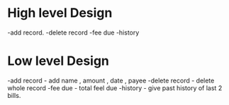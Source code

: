 # High level Design 
   -add record.
   -delete record
   -fee due
   -history
  
# Low level Design
   -add record - add name , amount , date , payee
   -delete record - delete whole record
   -fee due - total feel due
   -history - give past history of last 2 bills.
